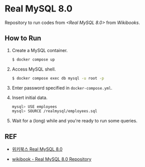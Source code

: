 # Real MySQL 8.0

Repository to run codes from _<Real MySQL 8.0>_ from _Wikibooks_.

## How to Run

1. Create a MySQL container.

   ```bash
   $ docker compose up
   ```

2. Access MySQL shell.

   ```bash
   $ docker compose exec db mysql -u root -p
   ```

3. Enter password specified in `docker-compose.yml`.

4. Insert initial data.

   ```bash
   mysql> USE employees
   mysql> SOURCE /realmysql/employees.sql
   ```

5. Wait for a (long) while and you're ready to run some queries.

## REF

- [위키북스 Real MySQL 8.0](http://www.yes24.com/Product/Goods/103415627)

- [wikibook - Real MySQL 8.0 Repository](https://github.com/wikibook/realmysql80)
